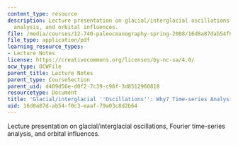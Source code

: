 ```yaml
---
content_type: resource
description: Lecture presentation on glacial/interglacial oscillations, Fourier time-series
  analysis, and orbital influences.
file: /media/courses/12-740-paleoceanography-spring-2008/16d8a87dab54f0c3eaaf79a03c8d2b64_lec06.pdf
file_type: application/pdf
learning_resource_types:
- Lecture Notes
license: https://creativecommons.org/licenses/by-nc-sa/4.0/
ocw_type: OCWFile
parent_title: Lecture Notes
parent_type: CourseSection
parent_uid: d409d56e-d0f2-7c39-c96f-3d8512960818
resourcetype: Document
title: 'Glacial/interglacial ''Oscillations'': Why? Time-series Analysis'
uid: 16d8a87d-ab54-f0c3-eaaf-79a03c8d2b64
---
```

Lecture presentation on glacial/interglacial oscillations, Fourier time-series analysis, and orbital influences.